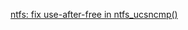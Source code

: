[ntfs: fix use-after-free in ntfs_ucsncmp()](https://lore.kernel.org/all/20220707024801.2978141-1-chenxiaosong2@huawei.com/)